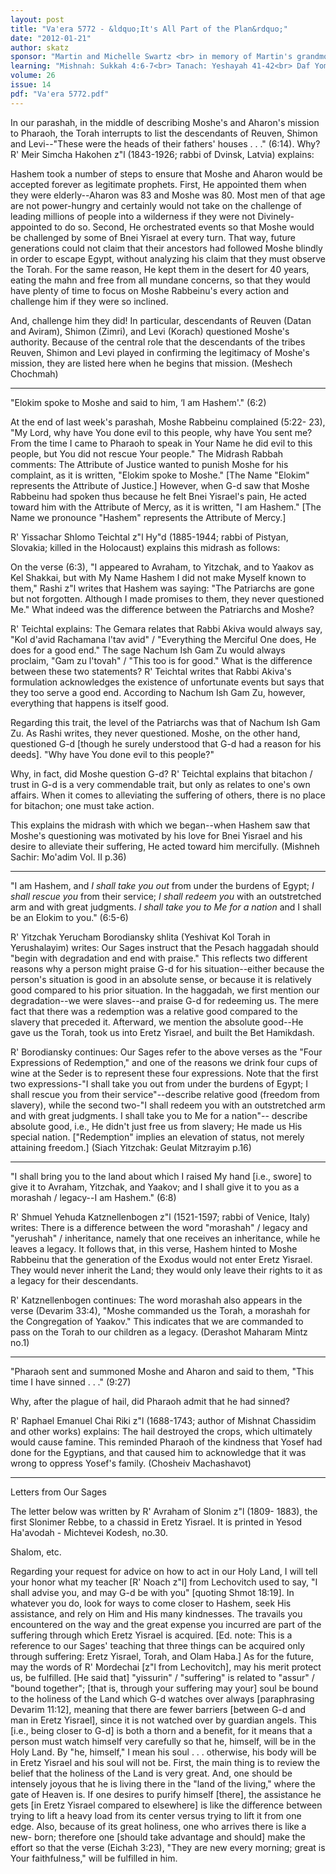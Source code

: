 ```yaml
---
layout: post
title: "Va'era 5772 - &ldquo;It's All Part of the Plan&rdquo;"
date: "2012-01-21"
author: skatz
sponsor: "Martin and Michelle Swartz <br> in memory of Martin's grandmother <br> Elise Hofmann a\"h"
learning: "Mishnah: Sukkah 4:6-7<br> Tanach: Yeshayah 41-42<br> Daf Yomi (Bavli): Arachin 8<br> Daf Yomi (Yerushalmi): Ta'anit 2<br> Halachah Yomit: Orach Chaim 3:10-12"
volume: 26
issue: 14
pdf: "Va'era 5772.pdf"
---
```


In our parashah, in the middle of describing Moshe's and Aharon's mission to Pharaoh, the Torah interrupts to list the descendants of Reuven, Shimon and Levi--"These were the heads of their fathers' houses . . ." (6:14). Why? R' Meir Simcha Hakohen z"l (1843-1926; rabbi of Dvinsk, Latvia) explains:

Hashem took a number of steps to ensure that Moshe and Aharon would be accepted forever as legitimate prophets. First, He appointed them when they were elderly--Aharon was 83 and Moshe was 80. Most men of that age are not power-hungry and certainly would not take on the challenge of leading millions of people into a wilderness if they were not Divinely- appointed to do so. Second, He orchestrated events so that Moshe would be challenged by some of Bnei Yisrael at every turn. That way, future generations could not claim that their ancestors had followed Moshe blindly in order to escape Egypt, without analyzing his claim that they must observe the Torah. For the same reason, He kept them in the desert for 40 years, eating the mahn and free from all mundane concerns, so that they would have plenty of time to focus on Moshe Rabbeinu's every action and challenge him if they were so inclined.

And, challenge him they did! In particular, descendants of Reuven (Datan and Aviram), Shimon (Zimri), and Levi (Korach) questioned Moshe's authority. Because of the central role that the descendants of the tribes Reuven, Shimon and Levi played in confirming the legitimacy of Moshe's mission, they are listed here when he begins that mission. (Meshech Chochmah)

********

"Elokim spoke to Moshe and said to him, &lsquo;I am Hashem'." (6:2)

At the end of last week's parashah, Moshe Rabbeinu complained (5:22- 23), "My Lord, why have You done evil to this people, why have You sent me? From the time I came to Pharaoh to speak in Your Name he did evil to this people, but You did not rescue Your people." The Midrash Rabbah comments: The Attribute of Justice wanted to punish Moshe for his complaint, as it is written, "Elokim spoke to Moshe." \[The Name "Elokim" represents the Attribute of Justice.\] However, when G-d saw that Moshe Rabbeinu had spoken thus because he felt Bnei Yisrael's pain, He acted toward him with the Attribute of Mercy, as it is written, "I am Hashem." \[The Name we pronounce "Hashem" represents the Attribute of Mercy.\]

R' Yissachar Shlomo Teichtal z"l Hy"d (1885-1944; rabbi of Pistyan, Slovakia; killed in the Holocaust) explains this midrash as follows:

On the verse (6:3), "I appeared to Avraham, to Yitzchak, and to Yaakov as Kel Shakkai, but with My Name Hashem I did not make Myself known to them," Rashi z"l writes that Hashem was saying: "The Patriarchs are gone but not forgotten. Although I made promises to them, they never questioned Me." What indeed was the difference between the Patriarchs and Moshe?

R' Teichtal explains: The Gemara relates that Rabbi Akiva would always say, "Kol d'avid Rachamana l'tav avid" / "Everything the Merciful One does, He does for a good end." The sage Nachum Ish Gam Zu would always proclaim, "Gam zu l'tovah" / "This too is for good." What is the difference between these two statements? R' Teichtal writes that Rabbi Akiva's formulation acknowledges the existence of unfortunate events but says that they too serve a good end. According to Nachum Ish Gam Zu, however, everything that happens is itself good.

Regarding this trait, the level of the Patriarchs was that of Nachum Ish Gam Zu. As Rashi writes, they never questioned. Moshe, on the other hand, questioned G-d \[though he surely understood that G-d had a reason for his deeds\]. "Why have You done evil to this people?"

Why, in fact, did Moshe question G-d? R' Teichtal explains that bitachon / trust in G-d is a very commendable trait, but only as relates to one's own affairs. When it comes to alleviating the suffering of others, there is no place for bitachon; one must take action.

This explains the midrash with which we began--when Hashem saw that Moshe's questioning was motivated by his love for Bnei Yisrael and his desire to alleviate their suffering, He acted toward him mercifully. (Mishneh Sachir: Mo'adim Vol. II p.36)

********

"I am Hashem, and *I shall take you out* from under the burdens of Egypt; *I shall rescue you* from their service; *I shall redeem you* with an outstretched arm and with great judgments. *I shall take you to Me for a nation* and I shall be an Elokim to you." (6:5-6)

R' Yitzchak Yerucham Borodiansky shlita (Yeshivat Kol Torah in Yerushalayim) writes: Our Sages instruct that the Pesach haggadah should "begin with degradation and end with praise." This reflects two different reasons why a person might praise G-d for his situation--either because the person's situation is good in an absolute sense, or because it is relatively good compared to his prior situation. In the haggadah, we first mention our degradation--we were slaves--and praise G-d for redeeming us. The mere fact that there was a redemption was a relative good compared to the slavery that preceded it. Afterward, we mention the absolute good--He gave us the Torah, took us into Eretz Yisrael, and built the Bet Hamikdash.

R' Borodiansky continues: Our Sages refer to the above verses as the "Four Expressions of Redemption," and one of the reasons we drink four cups of wine at the Seder is to represent these four expressions. Note that the first two expressions-"I shall take you out from under the burdens of Egypt; I shall rescue you from their service"--describe relative good (freedom from slavery), while the second two-"I shall redeem you with an outstretched arm and with great judgments. I shall take you to Me for a nation"-- describe absolute good, i.e., He didn't just free us from slavery; He made us His special nation. \["Redemption" implies an elevation of status, not merely attaining freedom.\] (Siach Yitzchak: Geulat Mitzrayim p.16)

********

"I shall bring you to the land about which I raised My hand \[i.e., swore\] to give it to Avraham, Yitzchak, and Yaakov; and I shall give it to you as a morashah / legacy--I am Hashem." (6:8)

R' Shmuel Yehuda Katznellenbogen z"l (1521-1597; rabbi of Venice, Italy) writes: There is a difference between the word "morashah" / legacy and "yerushah" / inheritance, namely that one receives an inheritance, while he leaves a legacy. It follows that, in this verse, Hashem hinted to Moshe Rabbeinu that the generation of the Exodus would not enter Eretz Yisrael. They would never inherit the Land; they would only leave their rights to it as a legacy for their descendants.

R' Katznellenbogen continues: The word morashah also appears in the verse (Devarim 33:4), "Moshe commanded us the Torah, a morashah for the Congregation of Yaakov." This indicates that we are commanded to pass on the Torah to our children as a legacy. (Derashot Maharam Mintz no.1)

********

"Pharaoh sent and summoned Moshe and Aharon and said to them, "This time I have sinned . . ." (9:27)

Why, after the plague of hail, did Pharaoh admit that he had sinned?

R' Raphael Emanuel Chai Riki z"l (1688-1743; author of Mishnat Chassidim and other works) explains: The hail destroyed the crops, which ultimately would cause famine. This reminded Pharaoh of the kindness that Yosef had done for the Egyptians, and that caused him to acknowledge that it was wrong to oppress Yosef's family. (Chosheiv Machashavot)

********

Letters from Our Sages

The letter below was written by R' Avraham of Slonim z"l (1809- 1883), the first Slonimer Rebbe, to a chassid in Eretz Yisrael. It is printed in Yesod Ha'avodah - Michtevei Kodesh, no.30.

Shalom, etc.

Regarding your request for advice on how to act in our Holy Land, I will tell your honor what my teacher \[R' Noach z"l\] from Lechovitch used to say, "I shall advise you, and may G-d be with you" \[quoting Shmot 18:19\]. In whatever you do, look for ways to come closer to Hashem, seek His assistance, and rely on Him and His many kindnesses. The travails you encountered on the way and the great expense you incurred are part of the suffering through which Eretz Yisrael is acquired. \[Ed. note: This is a reference to our Sages' teaching that three things can be acquired only through suffering: Eretz Yisrael, Torah, and Olam Haba.\] As for the future, may the words of R' Mordechai \[z"l from Lechovitch\], may his merit protect us, be fulfilled. \[He said that\] "yissurin" / "suffering" is related to "assur" / "bound together"; \[that is, through your suffering may your\] soul be bound to the holiness of the Land which G-d watches over always \[paraphrasing Devarim 11:12\], meaning that there are fewer barriers \[between G-d and man in Eretz Yisrael\], since it is not watched over by guardian angels. This \[i.e., being closer to G-d\] is both a thorn and a benefit, for it means that a person must watch himself very carefully so that he, himself, will be in the Holy Land. By "he, himself," I mean his soul . . . otherwise, his body will be in Eretz Yisrael and his soul will not be. First, the main thing is to review the belief that the holiness of the Land is very great. And, one should be intensely joyous that he is living there in the "land of the living," where the gate of Heaven is. If one desires to purify himself \[there\], the assistance he gets \[in Eretz Yisrael compared to elsewhere\] is like the difference between trying to lift a heavy load from its center versus trying to lift it from one edge. Also, because of its great holiness, one who arrives there is like a new- born; therefore one \[should take advantage and should\] make the effort so that the verse (Eichah 3:23), "They are new every morning; great is Your faithfulness," will be fulfilled in him.

